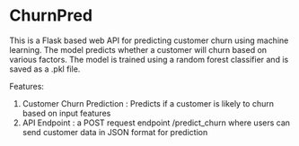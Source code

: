 # ChurnPred
This is a Flask based web API for predicting customer churn using machine learning. The model predicts whether a customer will churn based on various factors. The model is trained using a random forest classifier and is saved as a .pkl file. 

Features:
1. Customer Churn Prediction : Predicts if a customer is likely to churn based on input features
2. API Endpoint : a POST request endpoint /predict_churn where users can send customer data in JSON format for prediction

